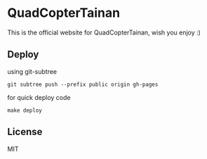 # QuadCopterTainan

This is the official website for QuadCopterTainan, wish you enjoy :)

## Deploy

using git-subtree

```
git subtree push --prefix public origin gh-pages 
```

for quick deploy code

```
make deploy
```


## License

MIT 

